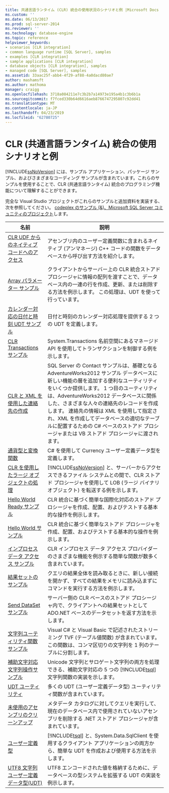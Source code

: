 ```yaml
---
title: 共通言語ランタイム (CLR) 統合の使用状況のシナリオと例 |Microsoft Docs
ms.custom: ''
ms.date: 06/13/2017
ms.prod: sql-server-2014
ms.reviewer: ''
ms.technology: database-engine
ms.topic: reference
helpviewer_keywords:
- scenarios [CLR integration]
- common language runtime [SQL Server], samples
- examples [CLR integration]
- sample applications [CLR integration]
- database objects [CLR integration], samples
- managed code [SQL Server], samples
ms.assetid: 33aac25f-abb4-4f29-af88-4a0dacd80ae7
author: mashamsft
ms.author: mathoma
manager: craigg
ms.openlocfilehash: 3718a084211e7c3b2b7a14973e195a4b1c3b6b1a
ms.sourcegitcommit: f7fced330b64d6616aeb8766747295807c92dd41
ms.translationtype: MT
ms.contentlocale: ja-JP
ms.lasthandoff: 04/23/2019
ms.locfileid: "62780725"
---
```

# <a name="usage-scenarios-and-examples-for-common-language-runtime-clr-integration"></a>CLR (共通言語ランタイム) 統合の使用シナリオと例
  [!INCLUDE[ssNoVersion](../../includes/ssnoversion-md.md)] には、サンプル アプリケーション、パッケージ サンプル、およびさまざまなコーディング サンプルが含まれています。これらのサンプルを使用することで、CLR (共通言語ランタイム) 統合のプログラミング機能について理解することができます。  
  
 完全な Visual Studio プロジェクトがこれらのサンプルと追加資料を実装する、次を参照してください。 [codeplex のサンプル (&)、Microsoft SQL Server コミュニティのプロジェクト](https://go.microsoft.com/fwlink/?LinkID=193935)します。  
  
|名前|説明|  
|----------|-----------------|  
|[CLR UDF からのネイティブ コードへのアクセス](../../../2014/database-engine/dev-guide/accessing-native-code-from-a-clr-udf.md)|アセンブリ内のユーザー定義関数に含まれるネイティブ (アンマネージ) C++ コードの関数をデータベースから呼び出す方法を紹介します。|  
|[Array パラメーター サンプル](../../../2014/database-engine/dev-guide/array-parameter-sample.md)|クライアントからサーバー上の CLR 統合ストアド プロシージャに情報の配列を渡すことで、データベース内の一連の行を作成、更新、または削除する方法を例示します。 この処理は、UDT を使って行っています。|  
|[カレンダー対応の日付と時刻 UDT サンプル](../../../2014/database-engine/dev-guide/calendar-aware-date-and-time-udt-sample.md)|日付と時刻のカレンダー対応処理を提供する 2 つの UDT を定義します。|  
|[CLR Transactions サンプル](../../../2014/database-engine/dev-guide/clr-transactions-sample.md)|System.Transactions 名前空間にあるマネージド API を使用してトランザクションを制御する例を示します。|  
|[CLR と XML を使用した連絡先の作成](../../../2014/database-engine/dev-guide/contact-creation-using-clr-and-xml.md)|SQL Server の Contact サンプルは、基礎となる AdventureWorks2012 サンプル データベースに新しい機能の層を追加する便利なユーティリティをいくつか提供します。 1 つ目のユーティリティは、AdventureWorks2012 データベースに関係した、さまざまな人々の連絡先のレコードを作成します。 連絡先の情報は XML を使用して指定され、XML を作成してデータベースの適切なテーブルに配置するための C# ベースのストアド プロシージャまたは VB ストアド プロシージャに渡されます。|  
|[通貨型と変換関数](../../../2014/database-engine/dev-guide/currency-type-and-conversion-function.md)|C# を使用して Currency ユーザー定義データ型を定義します。|  
|[CLR を使用したラージ オブジェクトの処理](../../../2014/database-engine/dev-guide/handling-large-objects-using-clr.md)|[!INCLUDE[ssNoVersion](../../includes/ssnoversion-md.md)] と、サーバーからアクセスできるファイル システムとの間で、CLR ストアド プロシージャを使用して LOB (ラージ バイナリ オブジェクト) を転送する例を示します。|  
|[Hello World Ready サンプル](../../../2014/database-engine/dev-guide/hello-world-ready-sample.md)|CLR 統合に基づく簡単な国際化対応のストアド プロシージャを作成、配置、およびテストする基本的な操作を例示します。|  
|[Hello World サンプル](../../../2014/database-engine/dev-guide/hello-world-sample.md)|CLR 統合に基づく簡単なストアド プロシージャを作成、配置、およびテストする基本的な操作を例示します。|  
|[インプロセス データ アクセス サンプル](../../../2014/database-engine/dev-guide/in-process-data-access-sample.md)|CLR インプロセス データ アクセス プロバイダーのさまざまな機能を例示する簡単な関数が数多く含まれています。|  
|[結果セットのサンプル](../../../2014/database-engine/dev-guide/result-set-sample.md)|クエリの結果全体を読み取るときに、新しい接続を開かず、すべての結果をメモリに読み込まずにコマンドを実行する方法を例示します。|  
|[Send DataSet サンプル](../../../2014/database-engine/dev-guide/send-dataset-sample.md)|サーバー側の CLR ベースのストアド プロシージャ内で、クライアントへの結果セットとして ADO.NET ベースのデータセットを返す方法を示します。|  
|[文字列ユーティリティ関数サンプル](../../../2014/database-engine/dev-guide/string-utility-functions-sample.md)|Visual C# と Visual Basic で記述されたストリーミング TVF (テーブル値関数) が含まれています。この関数は、コンマ区切りの文字列を 1 列のテーブルに分割します。|  
|[補助文字対応文字列操作サンプル](../../../2014/database-engine/dev-guide/supplementary-aware-string-manipulation-sample.md)|Unicode 文字列とサロゲート文字列の両方を処理できる、補助文字対応の 5 つの [!INCLUDE[tsql](../../includes/tsql-md.md)] 文字列関数の実装を示します。|  
|[UDT ユーティリティ](../../../2014/database-engine/dev-guide/udt-utilities.md)|多くの UDT (ユーザー定義データ型) ユーティリティ関数が含まれています。|  
|[未使用のアセンブリのクリーンアップ](../../../2014/database-engine/dev-guide/unused-assembly-cleanup.md)|メタデータ カタログに対してクエリを実行して、現在のデータベース内で使用されていないアセンブリを削除する .NET ストアド プロシージャが含まれています。|  
|[ユーザー定義型](../../../2014/database-engine/dev-guide/user-defined-type.md)|[!INCLUDE[tsql](../../includes/tsql-md.md)] と、System.Data.SqlClient を使用するクライアント アプリケーションの両方から、簡単な UDT を作成および使用する方法を示します。|  
|[UTF8 文字列ユーザー定義データ型&#40;UDT&#41;](../../../2014/database-engine/dev-guide/utf8-string-user-defined-data-type-udt.md)|UTF8 エンコードされた値を格納するために、データベースの型システムを拡張する UDT の実装を例示します。|  
  
  
